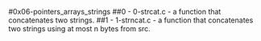 #0x06-pointers_arrays_strings
##0 - 0-strcat.c - a function that concatenates two strings.
##1 - 1-strncat.c - a function that concatenates two strings using at most n bytes from src.

